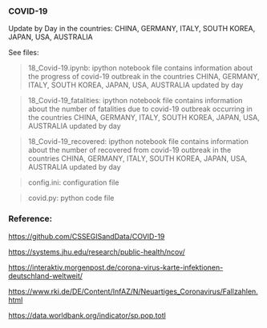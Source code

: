 ### COVID-19 

Update by Day in the countries: CHINA, GERMANY, ITALY, SOUTH KOREA, JAPAN, USA, AUSTRALIA 

See files: 
> 18_Covid-19.ipynb: ipython notebook file contains information about the progress of covid-19 outbreak in the countries CHINA, GERMANY, ITALY, SOUTH KOREA, JAPAN, USA, AUSTRALIA updated by day

> 18_Covid-19_fatalities: ipython notebook file contains information about the number of fatalities due to covid-19 outbreak occurring in the countries  CHINA, GERMANY, ITALY, SOUTH KOREA, JAPAN, USA, AUSTRALIA updated by day

> 18_Covid-19_recovered: ipython notebook file contains information about the number of recovered from covid-19 outbreak in the countries CHINA, GERMANY, ITALY, SOUTH KOREA, JAPAN, USA, AUSTRALIA updated by day

> config.ini: configuration file

> covid.py: python code file

### Reference:

https://github.com/CSSEGISandData/COVID-19

https://systems.jhu.edu/research/public-health/ncov/

https://interaktiv.morgenpost.de/corona-virus-karte-infektionen-deutschland-weltweit/

https://www.rki.de/DE/Content/InfAZ/N/Neuartiges_Coronavirus/Fallzahlen.html

https://data.worldbank.org/indicator/sp.pop.totl